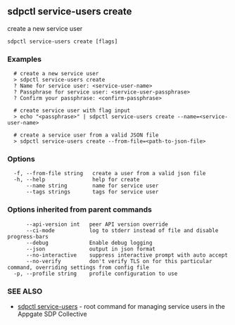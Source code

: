 ## sdpctl service-users create

create a new service user

```
sdpctl service-users create [flags]
```

### Examples

```
  # create a new service user
  > sdpctl service-users create
  ? Name for service user: <service-user-name>
  ? Passphrase for service user: <service-user-passphrase>
  ? Confirm your passphrase: <confirm-passphrase>

  # create service user with flag input
  > echo "<passphrase>" | sdpctl service-users create --name=<service-user-name>

  # create a service user from a valid JSON file
  > sdpctl service-users create --from-file=<path-to-json-file>
```

### Options

```
  -f, --from-file string   create a user from a valid json file
  -h, --help               help for create
      --name string        name for service user
      --tags strings       tags for service user
```

### Options inherited from parent commands

```
      --api-version int   peer API version override
      --ci-mode           log to stderr instead of file and disable progress-bars
      --debug             Enable debug logging
      --json              output in json format
      --no-interactive    suppress interactive prompt with auto accept
      --no-verify         don't verify TLS on for this particular command, overriding settings from config file
  -p, --profile string    profile configuration to use
```

### SEE ALSO

* [sdpctl service-users](sdpctl_service-users.md)	 - root command for managing service users in the Appgate SDP Collective

